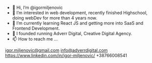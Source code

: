 - 👋 Hi, I’m @igormiljenovic
- 👀 I’m interested in web development, recently finished Highschool, doing webDev for more than 4 years now.
- 🌱 I’m currently learning React JS and getting more into SaaS and Frontend Development.
- 🧠 I founded running Adverr Digital, Creative Digital Agency.
- 📫 How to reach me ...

igor.miljenovic@gmail.com
info@adverrdigital.com
https://www.linkedin.com/in/igor-miljenovic/
+38766008541

<!---
igormiljenovic/igormiljenovic is a ✨ special ✨ repository because its `README.md` (this file) appears on your GitHub profile.
You can click the Preview link to take a look at your changes.
--->
